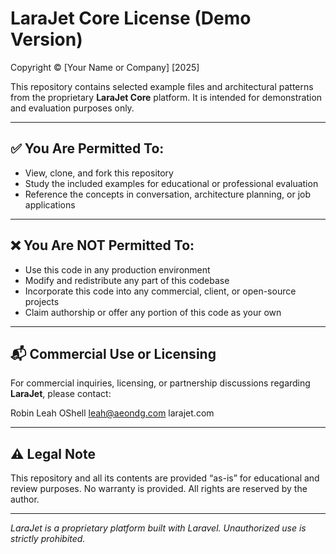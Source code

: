 # LaraJet Core License (Demo Version)

Copyright © [Your Name or Company] [2025]

This repository contains selected example files and architectural patterns from the proprietary **LaraJet Core** platform. It is intended for demonstration and evaluation purposes only.

---

## ✅ You Are Permitted To:

- View, clone, and fork this repository
- Study the included examples for educational or professional evaluation
- Reference the concepts in conversation, architecture planning, or job applications

---

## ❌ You Are NOT Permitted To:

- Use this code in any production environment
- Modify and redistribute any part of this codebase
- Incorporate this code into any commercial, client, or open-source projects
- Claim authorship or offer any portion of this code as your own

---

## 📬 Commercial Use or Licensing

For commercial inquiries, licensing, or partnership discussions regarding **LaraJet**, please contact:

Robin Leah OShell
leah@aeondg.com 
larajet.com

---

## ⚠️ Legal Note

This repository and all its contents are provided “as-is” for educational and review purposes. No warranty is provided. All rights are reserved by the author.

---

_LaraJet is a proprietary platform built with Laravel. Unauthorized use is strictly prohibited._
